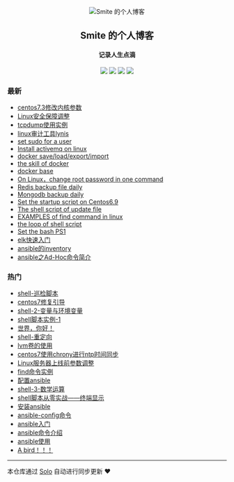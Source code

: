 <p align="center"><img alt="Smite 的个人博客" src="https://static.b3log.org/images/brand/solo-32.png"></p><h2 align="center">
Smite 的个人博客
</h2>

<h4 align="center">记录人生点滴</h4>
<p align="center"><a title="Smite 的个人博客" target="_blank" href="https://github.com/SmiteLi/solo-blog"><img src="https://img.shields.io/github/last-commit/SmiteLi/solo-blog.svg?style=flat-square&color=FF9900"></a>
<a title="GitHub repo size in bytes" target="_blank" href="https://github.com/SmiteLi/solo-blog"><img src="https://img.shields.io/github/repo-size/SmiteLi/solo-blog.svg?style=flat-square"></a>
<a title="Solo Version" target="_blank" href="https://github.com/b3log/solo/releases"><img src="https://img.shields.io/badge/solo-3.6.5-f1e05a.svg?style=flat-square&color=blueviolet"></a>
<a title="Hits" target="_blank" href="https://github.com/b3log/hits"><img src="https://hits.b3log.org/SmiteLi/solo-blog.svg"></a></p>

### 最新

* [centos7.3修改内核参数](https://smite.site/articles/2019/09/24/1569309048141.html)
* [Linux安全保障调整](https://smite.site/articles/2019/09/21/1569037816233.html)
* [tcpdump使用实例](https://smite.site/articles/2019/09/20/1568976053479.html)
* [linux审计工具lynis](https://smite.site/articles/2019/09/20/1568948341218.html)
* [set sudo for a user](https://smite.site/articles/2019/09/19/1568900626840.html)
* [Install activemq on linux](https://smite.site/articles/2019/09/18/1568787655839.html)
* [docker save/load/export/import](https://smite.site/articles/2019/09/16/1568627164223.html)
* [the skill of docker](https://smite.site/articles/2019/09/16/1568616618160.html)
* [docker base](https://smite.site/articles/2019/09/16/1568615119140.html)
* [On Linux，change root password in one command](https://smite.site/articles/2019/09/12/1568273318782.html)
* [Redis backup file daily](https://smite.site/articles/2019/09/12/1568255347994.html)
* [Mongodb backup daily](https://smite.site/articles/2019/09/11/1568187187538.html)
* [Set the startup script on Centos6.9](https://smite.site/articles/2019/09/10/1568087831690.html)
* [The shell script of update file](https://smite.site/articles/2019/09/09/1568034492008.html)
* [EXAMPLES of find command in linux](https://smite.site/articles/2019/09/08/1567951229098.html)
* [the loop of shell script](https://smite.site/articles/2019/09/05/1567674411515.html)
* [Set the bash PS1](https://smite.site/articles/2019/09/05/1567672512586.html)
* [elk快速入门](https://smite.site/articles/2019/09/04/1567578582388.html)
* [ansible的inventory](https://smite.site/articles/2019/09/02/1567415545793.html)
* [ansible之Ad-Hoc命令简介](https://smite.site/articles/2019/09/02/1567408897272.html)

### 热门

* [shell-巡检脚本](https://smite.site/articles/2019/07/19/1563519431599.html)
* [centos7修复引导](https://smite.site/articles/2019/06/11/1560227801329.html)
* [shell-2-变量与环境变量](https://smite.site/articles/2019/07/20/1563601922040.html)
* [shell脚本实例-1](https://smite.site/articles/2019/06/11/1560246472451.html)
* [世界，你好！](https://smite.site/hello-solo)
* [shell-重定向](https://smite.site/articles/2019/07/20/1563616493883.html)
* [lvm卷的使用](https://smite.site/articles/2019/07/22/1563798784406.html)
* [centos7使用chrony进行ntp时间同步](https://smite.site/articles/2019/06/12/1560329546479.html)
* [Linux服务器上线前参数调整](https://smite.site/articles/2019/08/31/1567254500496.html)
* [find命令实例](https://smite.site/articles/2019/08/31/1567210719944.html)
* [配置ansible](https://smite.site/articles/2019/09/02/1567406823399.html)
* [shell-3-数学运算](https://smite.site/articles/2019/07/20/1563615184000.html)
* [shell脚本从零实战——终端显示](https://smite.site/articles/2019/07/16/1563287012292.html)
* [安装ansible](https://smite.site/articles/2019/09/02/1567406217520.html)
* [ansible-config命令](https://smite.site/articles/2019/09/02/1567408812395.html)
* [ansible入门](https://smite.site/articles/2019/09/02/1567408258989.html)
* [ansible命令介绍](https://smite.site/articles/2019/09/02/1567408516348.html)
* [ansible使用](https://smite.site/articles/2019/09/02/1567383979702.html)
* [A bird！！！](https://smite.site/articles/2019/06/10/1560176729708.html)



---

本仓库通过 [Solo](https://github.com/b3log/solo) 自动进行同步更新 ❤️ 